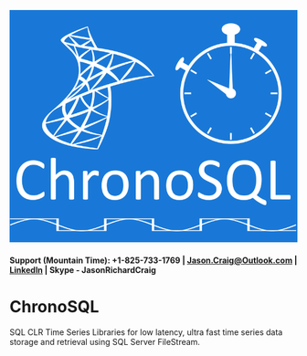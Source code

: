 ![DeviceSQL](https://raw.githubusercontent.com/jasonrichardcraig/chronosql/master/ChronoSQL.png)






#### Support (Mountain Time): +1-825-733-1769 | Jason.Craig@Outlook.com | [LinkedIn](https://www.linkedin.com/in/jasonrichardcraig/) | Skype - JasonRichardCraig
# ChronoSQL
SQL CLR Time Series Libraries for low latency, ultra fast time series data storage and retrieval using SQL Server FileStream.
